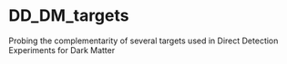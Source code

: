# DD_DM_targets
Probing the complementarity of several targets used in Direct Detection Experiments for Dark Matter

